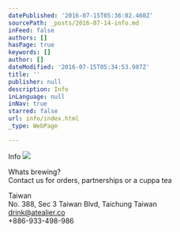 ```yaml
---
datePublished: '2016-07-15T05:36:02.460Z'
sourcePath: _posts/2016-07-14-info.md
inFeed: false
authors: []
hasPage: true
keywords: []
author: []
dateModified: '2016-07-15T05:34:53.987Z'
title: ''
publisher: null
description: Info
inLanguage: null
inNav: true
starred: false
url: info/index.html
_type: WebPage

---
```

Info
![](https://the-grid-user-content.s3-us-west-2.amazonaws.com/83e9e58e-3ed2-411c-b349-418589b7df12.jpg)

Whats brewing?   
Contact us for orders, partnerships or a cuppa tea

Taiwan  
No. 388, Sec 3 Taiwan Blvd, Taichung Taiwan   
drink@atealier.co  
+886-933-498-986